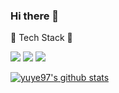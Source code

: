 ### Hi there 👋

🌱 Tech Stack 🌱

<img src="https://img.shields.io/badge/JAVA-007396?style=for-the-badge&logo=java&logoColor=white"></a>
<img src="https://img.shields.io/badge/Spring-6DB33F?style=for-the-badge&logo=Spring&logoColor=white">
<img src="https://img.shields.io/badge/oracle-F80000?style=for-the-badge&logo=oracle&logoColor=white">

[![yuye97's github stats](https://github-readme-stats.vercel.app/api/top-langs/?username=yuye97&show_icons=true&hide_border=true&title_color=004386&icon_color=004386&layout=compact)](https://github.com/yuye97)

